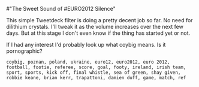 #"The Sweet Sound of #EURO2012 Silence"

This simple Tweetdeck filter is doing a pretty decent job so far. No need for dilithium crystals. I'll tweak it as the volume increases over the next few days. But at this stage I don't even know if the thing has started yet or not.

If I had any interest I'd probably look up what coybig means. Is it pornographic?
<pre><code class="language-bash">coybig, poznan, poland, ukraine, euro12, euro2012, euro 2012, football, footie, referee, score, goal, footy, ireland, irish team, sport, sports, kick off, final whistle, sea of green, shay given, robbie keane, brian kerr, trapattoni, damien duff, game, match, ref</code></pre>